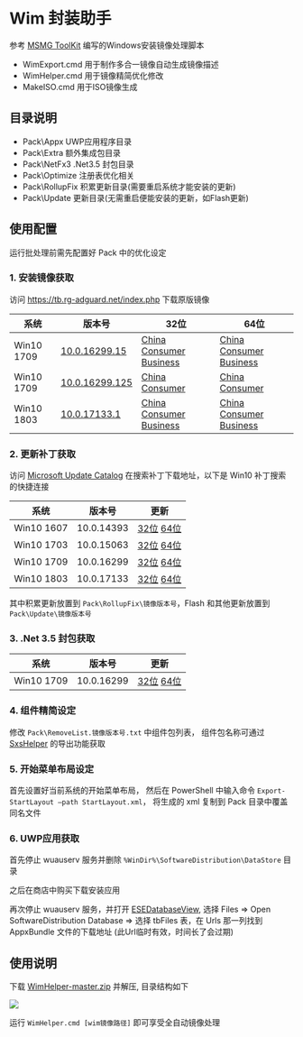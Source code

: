 # Wim 封装助手

参考 [MSMG ToolKit](https://forums.mydigitallife.net/threads/msmg-toolkit.50572/) 编写的Windows安装镜像处理脚本

* WimExport.cmd 用于制作多合一镜像自动生成镜像描述
* WimHelper.cmd 用于镜像精简优化修改
* MakeISO.cmd   用于ISO镜像生成

## 目录说明

* Pack\Appx       UWP应用程序目录
* Pack\Extra      额外集成包目录
* Pack\NetFx3     .Net3.5 封包目录
* Pack\Optimize   注册表优化相关
* Pack\RollupFix  积累更新目录(需要重启系统才能安装的更新)
* Pack\Update     更新目录(无需重启便能安装的更新，如Flash更新)

## 使用配置

运行批处理前需先配置好 Pack 中的优化设定

### 1. 安装镜像获取

访问 https://tb.rg-adguard.net/index.php 下载原版镜像

系统|版本号|32位|64位
----|------|----|----
Win10 1709|[10.0.16299.15](https://download.microsoft.com/download/A/F/7/AF7CF8A4-9A20-4117-A0A1-4243F835D2BF/ProductsRS3RTM10032017.xml)|[China](http://fg.ds.b1.download.windowsupdate.com/c/Upgr/2017/10/16299.15.170928-1534.rs3_release_clientchina_ret_x86fre_zh-cn_1e9f9ef43f16fdd67a2cc4749ed6c38c9058705c.esd) [Consumer](http://fg.ds.b1.download.windowsupdate.com/c/Upgr/2017/10/16299.15.170928-1534.rs3_release_clientconsumer_ret_x86fre_zh-cn_b411ad9fd3236d4cf5ec7d3debe0ef155791995f.esd) [Business](http://wsus.ds.b1.download.windowsupdate.com/c/upgr/2017/10/16299.15.170928-1534.rs3_release_clientbusiness_vol_x86fre_zh-cn_4b0a6afdf690b2424f083d4b6633dd9f7f1ab0e1.esd)|[China](http://fg.ds.b1.download.windowsupdate.com/c/Upgr/2017/10/16299.15.170928-1534.rs3_release_clientchina_ret_x64fre_zh-cn_b96c8d4f2beb0666dc965ed012bc59468269e1d8.esd) [Consumer](http://fg.ds.b1.download.windowsupdate.com/c/Upgr/2017/10/16299.15.170928-1534.rs3_release_clientconsumer_ret_x64fre_zh-cn_cc52c191fda2caff9d5b6730ee88a11758dc0138.esd) [Business](http://wsus.ds.b1.download.windowsupdate.com/c/upgr/2017/10/16299.15.170928-1534.rs3_release_clientbusiness_vol_x64fre_zh-cn_d6bf989c6b57c7246fa72fec1e564808c3ee3255.esd)
Win10 1709|[10.0.16299.125](https://download.microsoft.com/download/6/B/E/6BE41520-60B6-4F34-AECE-A5EBFA9155B3/ProductsRS312152017.xml)|[China](http://fg.ds.b1.download.windowsupdate.com/c/Upgr/2017/12/16299.125.171213-1220.rs3_release_svc_refresh_clientchina_ret_x86fre_zh-cn_94ebddec3f8b8d1f89ef377a71c6e6580ab25fa9.esd) [Consumer](http://fg.ds.b1.download.windowsupdate.com/c/Upgr/2017/12/16299.125.171213-1220.rs3_release_svc_refresh_clientconsumer_ret_x86fre_zh-cn_ed3dad3c008e7947679689491971e027db03a0f9.esd)| [China](http://fg.ds.b1.download.windowsupdate.com/c/Upgr/2017/12/16299.125.171213-1220.rs3_release_svc_refresh_clientchina_ret_x64fre_zh-cn_57a3ca8dc6d5e83c220cb77464afeb869ef2d983.esd) [Consumer](http://fg.ds.b1.download.windowsupdate.com/c/Upgr/2017/12/16299.125.171213-1220.rs3_release_svc_refresh_clientconsumer_ret_x64fre_zh-cn_a706bd3db9fe8d00ad1df2a1ae680ee54278878d.esd)
Win10 1803|[10.0.17133.1](https://download.microsoft.com/download/7/0/9/70920B5A-1589-4C13-838E-A85E4FAA5CDD/Products_RS4_03_30_2018.xml)|[China](http://fg.ds.b1.download.windowsupdate.com/d/Upgr/2018/03/17133.1.180323-1312.rs4_release_clientchina_ret_x86fre_zh-cn_21efeaa21e2676c6cae02b1b4d64a25e35a39613.esd) [Consumer](http://fg.ds.b1.download.windowsupdate.com/d/Upgr/2018/03/17133.1.180323-1312.rs4_release_clientconsumer_ret_x86fre_zh-cn_2c8e32ea8d905f98c39027039793672ad57d2d05.esd) [Business](http://fg.ds.b1.download.windowsupdate.com/c/Upgr/2018/03/17133.1.180323-1312.rs4_release_clientbusiness_vol_x86fre_zh-cn_7189c4d72a0ca590d1261172752e0d7658a8c544.esd)|[China](http://fg.ds.b1.download.windowsupdate.com/d/Upgr/2018/03/17133.1.180323-1312.rs4_release_clientchina_ret_x64fre_zh-cn_38d1b888c8ddbe71cd379d50c37ce06a79157ce1.esd) [Consumer](http://fg.ds.b1.download.windowsupdate.com/d/Upgr/2018/03/17133.1.180323-1312.rs4_release_clientconsumer_ret_x64fre_zh-cn_55034f4a61143d15a0c43bb0f069a49349e1631e.esd) [Business](http://fg.ds.b1.download.windowsupdate.com/c/Upgr/2018/03/17133.1.180323-1312.rs4_release_clientbusiness_vol_x64fre_zh-cn_de34b69d51f0a8062828942ca05daca56ba0ac68.esd)

### 2. 更新补丁获取

访问 [Microsoft Update Catalog](http://www.catalog.update.microsoft.com/Home.aspx) 在搜索补丁下载地址，以下是 Win10 补丁搜索的快捷连接

系统|版本号|更新
----|------|-------
Win10 1607|10.0.14393|[32位](http://www.catalog.update.microsoft.com/Search.aspx?q=Windows%2010%20Version%201607+x86) [64位](http://www.catalog.update.microsoft.com/Search.aspx?q=Windows%2010%20Version%201607+x64)
Win10 1703|10.0.15063|[32位](http://www.catalog.update.microsoft.com/Search.aspx?q=Windows%2010%20Version%201703+x86) [64位](http://www.catalog.update.microsoft.com/Search.aspx?q=Windows%2010%20Version%201703+x64)
Win10 1709|10.0.16299|[32位](http://www.catalog.update.microsoft.com/Search.aspx?q=Windows%2010%20Version%201709+x86) [64位](http://www.catalog.update.microsoft.com/Search.aspx?q=Windows%2010%20Version%201709+x64)
Win10 1803|10.0.17133|[32位](http://www.catalog.update.microsoft.com/Search.aspx?q=Windows%2010%20Version%20Next+x86) [64位](http://www.catalog.update.microsoft.com/Search.aspx?q=Windows%2010%20Version%20Next+x64)

其中积累更新放置到 `Pack\RollupFix\镜像版本号`，Flash 和其他更新放置到 `Pack\Update\镜像版本号`

### 3. .Net 3.5 封包获取

系统|版本号|更新
----|------|-------
Win10 1709|10.0.16299|[32位](http://download.windowsupdate.com/d/msdownload/update/software/updt/2017/10/microsoft-windows-netfx3-ondemand-package_d3d134a6c583c6c481d9c8cd075bd5d39a8f0a51.cab) [64位](http://download.windowsupdate.com/c/msdownload/update/software/updt/2017/10/microsoft-windows-netfx3-ondemand-package_57a139ab7ec48a144affd233a83fb579f873e856.cab)

### 4. 组件精简设定

修改 `Pack\RemoveList.镜像版本号.txt` 中组件包列表，
组件包名称可通过 [SxsHelper](https://github.com/dragonflylee/SxsHelper/releases) 的导出功能获取

### 5. 开始菜单布局设定

首先设置好当前系统的开始菜单布局，
然后在 PowerShell 中输入命令 `Export-StartLayout –path StartLayout.xml`，
将生成的 xml 复制到 Pack 目录中覆盖同名文件

### 6. UWP应用获取

首先停止 wuauserv 服务并删除  `%WinDir%\SoftwareDistribution\DataStore` 目录

之后在商店中购买下载安装应用

再次停止 wuauserv 服务，并打开 [ESEDatabaseView](http://www.nirsoft.net/utils/ese_database_view.html), 选择 Files => Open SoftwareDistribution Database => 选择 tbFiles 表，在 Urls 那一列找到 AppxBundle 文件的下载地址 (此Url临时有效，时间长了会过期)


## 使用说明

下载 [WimHelper-master.zip](https://github.com/dragonflylee/WimHelper/archive/master.zip) 并解压, 目录结构如下

![](https://github.com/dragonflylee/WimHelper/blob/master/dir.png)

运行 `WimHelper.cmd [wim镜像路径]` 即可享受全自动镜像处理   